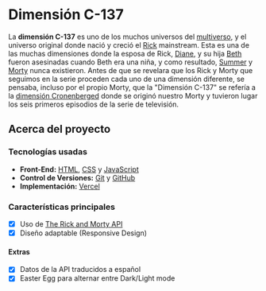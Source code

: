 # Dimensión C-137

La **dimensión C-137** es uno de los muchos universos del [multiverso](https://rickandmorty.fandom.com/wiki/Multiverse), y el universo original donde nació y creció el [Rick](https://rickandmorty.fandom.com/wiki/Rick_Sanchez) mainstream. Esta es una de las muchas dimensiones donde la esposa de Rick, [Diane](https://rickandmorty.fandom.com/wiki/Diane_Sanchez), y su hija [Beth](https://rickandmorty.fandom.com/wiki/Beth_Sanchez_(C-137)) fueron asesinadas cuando Beth era una niña, y como resultado, [Summer](https://rickandmorty.fandom.com/wiki/Summer_Smith) y [Morty](https://rickandmorty.fandom.com/wiki/Morty_Smith) nunca existieron. Antes de que se revelara que los Rick y Morty que seguimos en la serie proceden cada uno de una dimensión diferente, se pensaba, incluso por el propio Morty, que la "Dimensión C-137" se refería a la [dimensión Cronenberged](https://rickandmorty.fandom.com/wiki/Cronenberged_dimension) donde se originó nuestro Morty y tuvieron lugar los seis primeros episodios de la serie de televisión.

## Acerca del proyecto

### Tecnologías usadas

- **Front-End:** [HTML](https://developer.mozilla.org/en-US/docs/Web/HTML), [CSS](https://developer.mozilla.org/en-US/docs/Web/CSS) y [JavaScript](https://developer.mozilla.org/en-US/docs/Web/JavaScript)
- **Control de Versiones:** [Git](https://git-scm.com/) y [GitHub](https://github.com/)
- **Implementación:** [Vercel](https://vercel.com/)

### Características principales

- [x] Uso de [The Rick and Morty API](https://rickandmortyapi.com/)
- [x] Diseño adaptable (Responsive Design)

#### Extras

- [x] Datos de la API traducidos a español
- [x] Easter Egg para alternar entre Dark/Light mode
